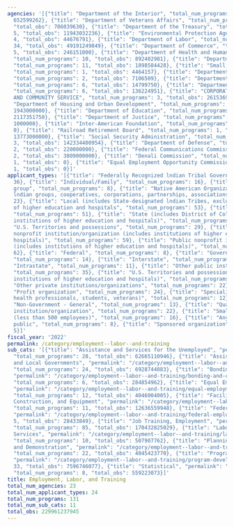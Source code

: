 ```yaml
---
agencies: '[{"title": "Department of the Interior", "total_num_programs": 11, "total_obs":
  652599262}, {"title": "Department of Veterans Affairs", "total_num_programs": 3,
  "total_obs": 706039630}, {"title": "Department of the Treasury", "total_num_programs":
  5, "total_obs": 11943032236}, {"title": "Environmental Protection Agency", "total_num_programs":
  4, "total_obs": 44676791}, {"title": "Department of Labor", "total_num_programs":
  34, "total_obs": 49191249849}, {"title": "Department of Commerce", "total_num_programs":
  5, "total_obs": 246151000}, {"title": "Department of Health and Human Services",
  "total_num_programs": 10, "total_obs": 892402981}, {"title": "Department of Agriculture",
  "total_num_programs": 11, "total_obs": 1898584428}, {"title": "Small Business Administration",
  "total_num_programs": 1, "total_obs": 4464157}, {"title": "Department of Energy",
  "total_num_programs": 2, "total_obs": 7106509}, {"title": "Department of State",
  "total_num_programs": 6, "total_obs": 14799750}, {"title": "Department of Transportation",
  "total_num_programs": 6, "total_obs": 136224951}, {"title": "CORPORATION FOR NATIONAL
  AND COMMUNITY SERVICE", "total_num_programs": 3, "total_obs": 26153697}, {"title":
  "Department of Housing and Urban Development", "total_num_programs": 6, "total_obs":
  1943000000}, {"title": "Department of Education", "total_num_programs": 9, "total_obs":
  2117351750}, {"title": "Department of Justice", "total_num_programs": 4, "total_obs":
  1000000}, {"title": "Inter-American Foundation", "total_num_programs": 1, "total_obs":
  0}, {"title": "Railroad Retirement Board", "total_num_programs": 1, "total_obs":
  13773000000}, {"title": "Social Security Administration", "total_num_programs":
  3, "total_obs": 142334400954}, {"title": "Department of Defense", "total_num_programs":
  2, "total_obs": 220000000}, {"title": "Federal Communications Commission", "total_num_programs":
  2, "total_obs": 3809000000}, {"title": "Denali Commission", "total_num_programs":
  1, "total_obs": 0}, {"title": "Equal Employment Opportunity Commission", "total_num_programs":
  1, "total_obs": 0}]'
applicant_types: '[{"title": "Federally Recognized lndian Tribal Governments", "total_num_programs":
  36}, {"title": "Individual/Family", "total_num_programs": 16}, {"title": "Minority
  group", "total_num_programs": 8}, {"title": "Native American Organizations (includes
  lndian groups, cooperatives, corporations, partnerships, associations)", "total_num_programs":
  23}, {"title": "Local (includes State-designated lndian Tribes, excludes institutions
  of higher education and hospitals", "total_num_programs": 53}, {"title": "State",
  "total_num_programs": 51}, {"title": "State (includes District of Columbia, public
  institutions of higher education and hospitals)", "total_num_programs": 44}, {"title":
  "U.S. Territories and possessions", "total_num_programs": 29}, {"title": "Private
  nonprofit institution/organization (includes institutions of higher education and
  hospitals)", "total_num_programs": 59}, {"title": "Public nonprofit institution/organization
  (includes institutions of higher education and hospitals)", "total_num_programs":
  62}, {"title": "Federal", "total_num_programs": 8}, {"title": "Government - General",
  "total_num_programs": 14}, {"title": "Interstate", "total_num_programs": 11}, {"title":
  "Intrastate", "total_num_programs": 11}, {"title": "Other public institution/organization",
  "total_num_programs": 35}, {"title": "U.S. Territories and possessions (includes
  institutions of higher education and hospitals)", "total_num_programs": 24}, {"title":
  "Other private institutions/organizations", "total_num_programs": 22}, {"title":
  "Profit organization", "total_num_programs": 24}, {"title": "Specialized group (e.g.
  health professionals, students, veterans)", "total_num_programs": 12}, {"title":
  "Non-Government - General", "total_num_programs": 13}, {"title": "Quasi-public nonprofit
  institution/organization", "total_num_programs": 22}, {"title": "Small business
  (less than 500 employees)", "total_num_programs": 16}, {"title": "Anyone/general
  public", "total_num_programs": 8}, {"title": "Sponsored organization", "total_num_programs":
  5}]'
fiscal_year: '2022'
permalink: /category/employment--labor--and-training
sub_cats: '[{"title": "Assistance and Services for the Unemployed", "permalink": "/category/employment--labor--and-training/assistance-and-services-for-the-unemployed",
  "total_num_programs": 28, "total_obs": 62665110946}, {"title": "Assistance to State
  and Local Governments", "permalink": "/category/employment--labor--and-training/assistance-to-state-and-local-governments",
  "total_num_programs": 24, "total_obs": 6928744083}, {"title": "Bonding and Certification",
  "permalink": "/category/employment--labor--and-training/bonding-and-certification",
  "total_num_programs": 6, "total_obs": 284854962}, {"title": "Equal Employment Opportunity",
  "permalink": "/category/employment--labor--and-training/equal-employment-opportunity",
  "total_num_programs": 12, "total_obs": 4046004005}, {"title": "Facilities, Planning,
  Construction, and Equipment", "permalink": "/category/employment--labor--and-training/facilities--planning--construction--and-equipment",
  "total_num_programs": 11, "total_obs": 12636559948}, {"title": "Federal Employment",
  "permalink": "/category/employment--labor--and-training/federal-employment", "total_num_programs":
  5, "total_obs": 28433849}, {"title": "Job Training, Employment", "permalink": "/category/employment--labor--and-training/job-training--employment",
  "total_num_programs": 85, "total_obs": 170432825029}, {"title": "Labor Management
  Services", "permalink": "/category/employment--labor--and-training/labor-management-services",
  "total_num_programs": 10, "total_obs": 507907762}, {"title": "Planning, Research,
  and Demonstration", "permalink": "/category/employment--labor--and-training/planning--research--and-demonstration",
  "total_num_programs": 22, "total_obs": 4045423770}, {"title": "Program Development",
  "permalink": "/category/employment--labor--and-training/program-development", "total_num_programs":
  33, "total_obs": 7596746077}, {"title": "Statistical", "permalink": "/category/employment--labor--and-training/statistical",
  "total_num_programs": 8, "total_obs": 559223073}]'
title: Employment, Labor, and Training
total_num_agencies: 23
total_num_applicant_types: 24
total_num_programs: 131
total_num_sub_cats: 11
total_obs: 229961237945
---
```

